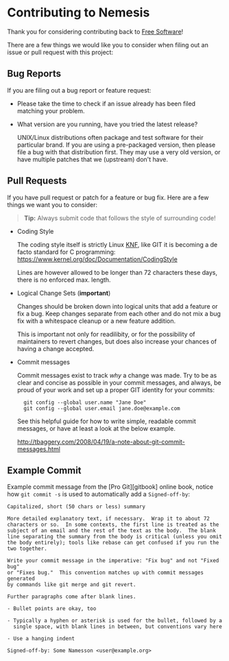 Contributing to Nemesis
=======================

Thank you for considering contributing back to [Free Software][1]!

There are a few things we would like you to consider when filing out an
issue or pull request with this project:

Bug Reports
-----------

If you are filing out a bug report or feature request:

* Please take the time to check if an issue already has been filed
  matching your problem.

* What version are you running, have you tried the latest release?

  UNIX/Linux distributions often package and test software for their
  particular brand.  If you are using a pre-packaged version, then
  please file a bug with that distribution first.  They may use a very
  old version, or have multiple patches that we (upstream) don't have.


Pull Requests
-------------

If you have pull request or patch for a feature or bug fix.  Here are a
few things we want you to consider:

> **Tip:** Always submit code that follows the style of surrounding code!

* Coding Style

  The coding style itself is strictly Linux [KNF][], like GIT it is
  becoming a de facto standard for C programming:
  https://www.kernel.org/doc/Documentation/CodingStyle

  Lines are however allowed to be longer than 72 characters these days,
  there is no enforced max. length.

* Logical Change Sets (**important**)

  Changes should be broken down into logical units that add a feature or
  fix a bug.  Keep changes separate from each other and do not mix a bug
  fix with a whitespace cleanup or a new feature addition.

  This is important not only for readilibity, or for the possibility of
  maintainers to revert changes, but does also increase your chances of
  having a change accepted.

* Commit messages

  Commit messages exist to track *why* a change was made.  Try to be as
  clear and concise as possible in your commit messages, and always, be
  proud of your work and set up a proper GIT identity for your commits:

        git config --global user.name "Jane Doe"
        git config --global user.email jane.doe@example.com

  See this helpful guide for how to write simple, readable commit
  messages, or have at least a look at the below example.
   
  http://tbaggery.com/2008/04/19/a-note-about-git-commit-messages.html


Example Commit
--------------

Example commit message from the [Pro Git][gitbook] online book, notice
how `git commit -s` is used to automatically add a `Signed-off-by`:

    Capitalized, short (50 chars or less) summary
    
    More detailed explanatory text, if necessary.  Wrap it to about 72
    characters or so.  In some contexts, the first line is treated as the
    subject of an email and the rest of the text as the body.  The blank
    line separating the summary from the body is critical (unless you omit
    the body entirely); tools like rebase can get confused if you run the
    two together.
    
    Write your commit message in the imperative: "Fix bug" and not "Fixed bug"
    or "Fixes bug."  This convention matches up with commit messages generated
    by commands like git merge and git revert.
    
    Further paragraphs come after blank lines.
    
    - Bullet points are okay, too
    
    - Typically a hyphen or asterisk is used for the bullet, followed by a
      single space, with blank lines in between, but conventions vary here
    
    - Use a hanging indent
    
    Signed-off-by: Some Namesson <user@example.org>


[1]: http://www.gnu.org/philosophy/free-sw.en.html
[KNF]: https://en.wikipedia.org/wiki/Kernel_Normal_Form
